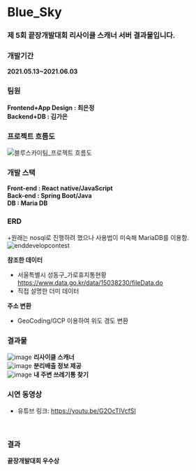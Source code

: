 # Blue_Sky
### 제 5회 끝장개발대회 리사이클 스캐너 서버 결과물입니다.


### 개발기간
<b>2021.05.13~2021.06.03</b>

### 팀원

<b>Frontend+App Design : 최은정</b><br>
<b>Backend+DB : 김가은</b>

### 프로젝트 흐름도
![블루스카이팀_프로젝트 흐름도](https://user-images.githubusercontent.com/31676033/121387432-a28e4c00-c985-11eb-80d0-e147dfd2b985.jpg)

### 개발 스택

<b>Front-end : React native/JavaScript</b><br>
  <b>Back-end : Spring Boot/Java</b> <br>
  <b>DB : Maria DB</b>
<br>

### ERD
+원래는 nosql로 진행하려 했으나 사용법이 미숙해 MariaDB를 이용함.
![enddevelopcontest](https://user-images.githubusercontent.com/31676033/124378470-6cc25600-dcec-11eb-806c-d05020ea29bc.png)

<b>참조한 데이터</b>
+ 서울특별시 성동구_가로휴지통현황 https://www.data.go.kr/data/15038230/fileData.do
+ 직접 설명한 더미 데이터

<b>주소 변환</b>
+ GeoCoding/GCP 이용하여 위도 경도 변환

### 결과물
![image](https://user-images.githubusercontent.com/31676033/121386706-298ef480-c985-11eb-895e-7d879342a87f.png)
<b>리사이클 스캐너</b>
<br>
![image](https://user-images.githubusercontent.com/31676033/121387026-4e836780-c985-11eb-86fa-2d439834b9f8.png)
<b>분리배출 정보 제공</b>
<br>
![image](https://user-images.githubusercontent.com/31676033/121387175-71ae1700-c985-11eb-8a93-046df33a1360.png)
<b>내 주변 쓰레기통 찾기</b>
<br>
### 시연 동영상
+ 유튜브 링크: <https://youtu.be/G2OcTIVcfSI>
<br>

### 결과

  <b>끝장개발대회 우수상</b>
